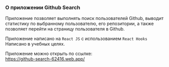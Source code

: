 ### О приложении Github Search

Приложение позволяет выполнять поиск пользователей Github, выводит статистику по выбранному пользователю, его репозитории, а также позволяет перейти на страницу пользователя в Github.

Приложение написано на `React JS` с использованием `React Hooks`<br/>
Написано в учебных целях.

Приложение можно открыть по ссылке:<br/>
https://github-search-62416.web.app/
